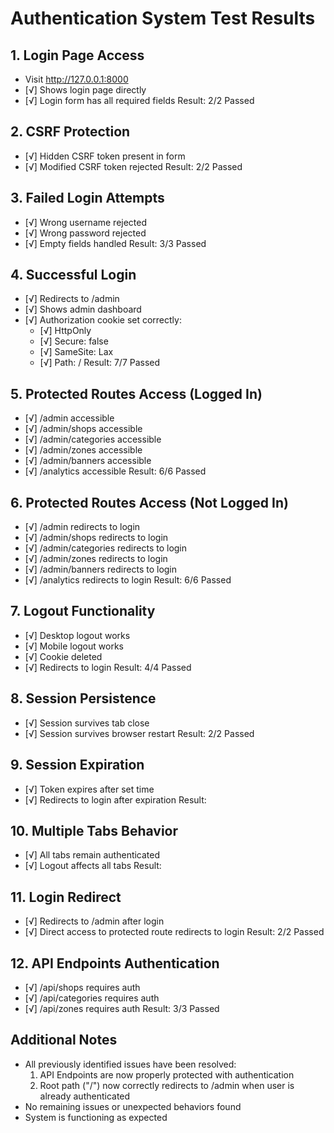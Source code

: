 # Authentication System Test Results

## 1. Login Page Access
- Visit http://127.0.0.1:8000
- [√] Shows login page directly
- [√] Login form has all required fields
Result: 2/2 Passed

## 2. CSRF Protection
- [√] Hidden CSRF token present in form
- [√] Modified CSRF token rejected
Result: 2/2 Passed

## 3. Failed Login Attempts
- [√] Wrong username rejected
- [√] Wrong password rejected
- [√] Empty fields handled
Result: 3/3 Passed

## 4. Successful Login
- [√] Redirects to /admin
- [√] Shows admin dashboard
- [√] Authorization cookie set correctly:
  - [√] HttpOnly
  - [√] Secure: false
  - [√] SameSite: Lax
  - [√] Path: /
Result: 7/7 Passed

## 5. Protected Routes Access (Logged In)
- [√] /admin accessible
- [√] /admin/shops accessible
- [√] /admin/categories accessible
- [√] /admin/zones accessible
- [√] /admin/banners accessible
- [√] /analytics accessible
Result: 6/6 Passed

## 6. Protected Routes Access (Not Logged In)
- [√] /admin redirects to login
- [√] /admin/shops redirects to login
- [√] /admin/categories redirects to login
- [√] /admin/zones redirects to login
- [√] /admin/banners redirects to login
- [√] /analytics redirects to login
Result: 6/6 Passed

## 7. Logout Functionality
- [√] Desktop logout works
- [√] Mobile logout works
- [√] Cookie deleted
- [√] Redirects to login
Result: 4/4 Passed

## 8. Session Persistence
- [√] Session survives tab close
- [√] Session survives browser restart
Result: 2/2 Passed

## 9. Session Expiration
- [√] Token expires after set time
- [√] Redirects to login after expiration
Result:

## 10. Multiple Tabs Behavior
- [√] All tabs remain authenticated
- [√] Logout affects all tabs
Result:

## 11. Login Redirect
- [√] Redirects to /admin after login
- [√] Direct access to protected route redirects to login
Result: 2/2 Passed

## 12. API Endpoints Authentication
- [√] /api/shops requires auth
- [√] /api/categories requires auth
- [√] /api/zones requires auth
Result: 3/3 Passed

## Additional Notes
- All previously identified issues have been resolved:
  1. API Endpoints are now properly protected with authentication
  2. Root path ("/") now correctly redirects to /admin when user is already authenticated
- No remaining issues or unexpected behaviors found
- System is functioning as expected